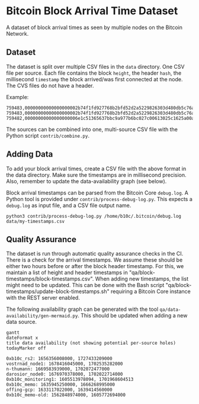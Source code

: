 # Bitcoin Block Arrival Time Dataset

A dataset of block arrival times as seen by multiple nodes on the Bitcoin Network.

## Dataset

The dataset is split over multiple CSV files in the `data` directory. One CSV
file per source. Each file contains the block `height`, the header `hash`, the
millisecond `timestamp` the block arrived/was first connected at the node. The
CVS files do not have a header.

Example:
```
759483,00000000000000000002b74f1fd927768b2bfd52d2a5229826303d480db5c76a,1666250167839
759483,00000000000000000002b74f1fd927768b2bfd52d2a5229826303d480db5c76a,1666250167000
759482,00000000000000000006e1c51365637bbc9a977b6bc027c00613025c1625a00a,1666249466074
```

The sources can be combined into one, multi-source CSV file with the Python
script `contrib/combine.py`.

## Adding Data

To add your block arrival times, create a CSV file with the above format in
the data directory. Make sure the timestamps are in millisecond precision.
Also, remember to update the data-availability graph (see below).

Block arrival timestamps can be parsed from the Bitcoin Core `debug.log`.
A Python tool is provided under `contrib/process-debug-log.py`. This expects
a `debug.log` as input file, and a CSV file output name.

```
python3 contrib/process-debug-log.py /home/b10c/.bitcoin/debug.log data/my-timestamps.csv
```

## Quality Assurance

The dataset is run through automatic quality assurance checks in the CI.
There is a check for the arrival timestamps. We assume these should be
either two hours before or after the block header timestamp. For this, we
maintain a list of height and header timestamps in
"qa/block-timestamps/block-timestamps.csv". When adding new timestamps, the
list might need to be updated. This can be done with the Bash script
"qa/block-timestamps/update-block-timestamps.sh" requiring a Bitcoin Core
instance with the REST server enabled.

The following availability graph can be generated with the tool
`qa/data-availability/gen-mermaid.py`. This should be updated when adding a
new data source.

```mermaid
gantt
dateFormat x
title data availability (not showing potential per-source holes)
todayMarker off

0xb10c_rs2: 1656356008000, 1727433209000
vostrnad_node1: 1678416045000, 1702535282000
n-thumann: 1669583939000, 1702072477000
darosior_node0: 1676970378000, 1702022714000
0xb10c_monitoring1: 1605513978094, 1701968604513
0xb10c_memo: 1635945250000, 1666268995000
offing-gcp: 1633117022000, 1639414560000
0xb10c_memo-old: 1562848974000, 1605772694000

```

